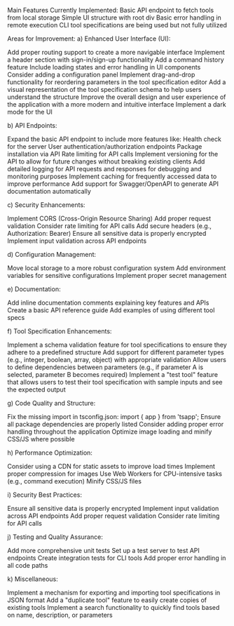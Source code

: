 Main Features Currently Implemented:
Basic API endpoint to fetch tools from local storage
Simple UI structure with root div
Basic error handling in remote execution
CLI tool specifications are being used but not fully utilized

Areas for Improvement:
a) Enhanced User Interface (UI):

Add proper routing support to create a more navigable interface
Implement a header section with sign-in/sign-up functionality
Add a command history feature
Include loading states and error handling in UI components
Consider adding a configuration panel
Implement drag-and-drop functionality for reordering parameters in the tool specification editor
Add a visual representation of the tool specification schema to help users understand the structure
Improve the overall design and user experience of the application with a more modern and intuitive interface
Implement a dark mode for the UI

b) API Endpoints:

Expand the basic API endpoint to include more features like:
Health check for the server
User authentication/authorization endpoints
Package installation via API
Rate limiting for API calls
Implement versioning for the API to allow for future changes without breaking existing clients
Add detailed logging for API requests and responses for debugging and monitoring purposes
Implement caching for frequently accessed data to improve performance
Add support for Swagger/OpenAPI to generate API documentation automatically

c) Security Enhancements:

Implement CORS (Cross-Origin Resource Sharing)
Add proper request validation
Consider rate limiting for API calls
Add secure headers (e.g., Authorization: Bearer)
Ensure all sensitive data is properly encrypted
Implement input validation across API endpoints

d) Configuration Management:

Move local storage to a more robust configuration system
Add environment variables for sensitive configurations
Implement proper secret management

e) Documentation:

Add inline documentation comments explaining key features and APIs
Create a basic API reference guide
Add examples of using different tool specs

f) Tool Specification Enhancements:

Implement a schema validation feature for tool specifications to ensure they adhere to a predefined structure
Add support for different parameter types (e.g., integer, boolean, array, object) with appropriate validation
Allow users to define dependencies between parameters (e.g., if parameter A is selected, parameter B becomes required)
Implement a "test tool" feature that allows users to test their tool specification with sample inputs and see the expected output

g) Code Quality and Structure:

Fix the missing import in tsconfig.json: import { app } from 'tsapp';
Ensure all package dependencies are properly listed
Consider adding proper error handling throughout the application
Optimize image loading and minify CSS/JS where possible

h) Performance Optimization:

Consider using a CDN for static assets to improve load times
Implement proper compression for images
Use Web Workers for CPU-intensive tasks (e.g., command execution)
Minify CSS/JS files

i) Security Best Practices:

Ensure all sensitive data is properly encrypted
Implement input validation across API endpoints
Add proper request validation
Consider rate limiting for API calls

j) Testing and Quality Assurance:

Add more comprehensive unit tests
Set up a test server to test API endpoints
Create integration tests for CLI tools
Add proper error handling in all code paths

k) Miscellaneous:

Implement a mechanism for exporting and importing tool specifications in JSON format
Add a "duplicate tool" feature to easily create copies of existing tools
Implement a search functionality to quickly find tools based on name, description, or parameters

